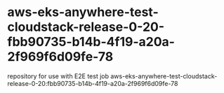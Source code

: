 # aws-eks-anywhere-test-cloudstack-release-0-20-fbb90735-b14b-4f19-a20a-2f969f6d09fe-78
repository for use with E2E test job aws-eks-anywhere-test-cloudstack-release-0-20:fbb90735-b14b-4f19-a20a-2f969f6d09fe-78
